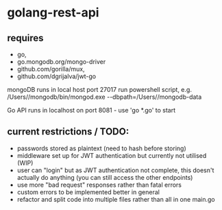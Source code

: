 # golang-rest-api

## requires
* go,
* go.mongodb.org/mongo-driver 
* github.com/gorilla/mux, 
* github.com/dgrijalva/jwt-go

mongoDB runs in local host port 27017
run powershell script, e.g. /Users/<user>/mongodb/bin/mongod.exe --dbpath=/Users/<user>/mongodb-data

Go API runs in localhost on port 8081 - use 'go *.go' to start

## current restrictions / TODO:
* passwords stored as plaintext (need to hash before storing)
* middleware set up for JWT authentication but currently not utilised (WIP)
* user can "login" but as JWT authentication not complete, this doesn't actually do anything (you can still access the other endpoints)
* use more "bad request" responses rather than fatal errors
* custom errors to be implemented better in general
* refactor and split code into multiple files rather than all in one main.go